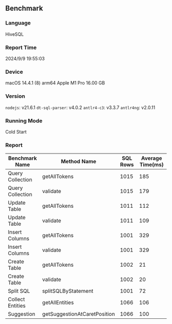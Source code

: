 ## Benchmark

### Language
HiveSQL

### Report Time
2024/9/9 19:55:03

### Device
macOS 14.4.1
(8) arm64 Apple M1 Pro
16.00 GB

### Version
`nodejs`: v21.6.1
`dt-sql-parser`: v4.0.2
`antlr4-c3`: v3.3.7
`antlr4ng`: v2.0.11

### Running Mode
Cold Start

### Report
| Benchmark Name |         Method Name        |SQL Rows|Average Time(ms)| 
|----------------|----------------------------|--------|----------------| 
|Query Collection|        getAllTokens        |  1015  |       185      | 
|Query Collection|          validate          |  1015  |       179      | 
|  Update Table  |        getAllTokens        |  1011  |       112      | 
|  Update Table  |          validate          |  1011  |       109      | 
| Insert Columns |        getAllTokens        |  1001  |       329      | 
| Insert Columns |          validate          |  1001  |       329      | 
|  Create Table  |        getAllTokens        |  1002  |       21       | 
|  Create Table  |          validate          |  1002  |       20       | 
|    Split SQL   |     splitSQLByStatement    |  1001  |       72       | 
|Collect Entities|       getAllEntities       |  1066  |       106      | 
|   Suggestion   |getSuggestionAtCaretPosition|  1066  |       100      | 


